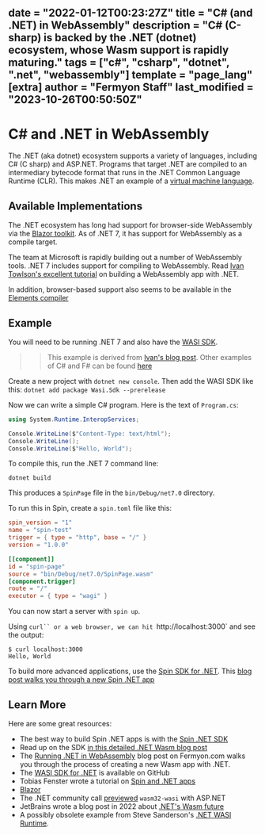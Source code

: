 date = "2022-01-12T00:23:27Z"
title = "C# (and .NET) in WebAssembly"
description = "C# (C-sharp) is backed by the .NET (dotnet) ecosystem, whose Wasm support is rapidly maturing."
tags = ["c#", "csharp", "dotnet", ".net", "webassembly"]
template = "page_lang"
[extra]
author = "Fermyon Staff"
last_modified = "2023-10-26T00:50:50Z"
---
# C# and .NET in WebAssembly

The .NET (aka dotnet) ecosystem supports a variety of languages, including C# (C sharp) and ASP.NET. Programs that target .NET are compiled to an intermediary bytecode format that runs in the .NET Common Language Runtime (CLR). This makes .NET an example of a [virtual machine language](/blog/scripts-vs.compiled-wasm.md).

## Available Implementations

The .NET ecosystem has long had support for browser-side WebAssembly via the [Blazor toolkit](https://dotnet.microsoft.com/en-us/apps/aspnet/web-apps/blazor). As of .NET 7, it has support for WebAssembly as a compile target.

The team at Microsoft is rapidly building out a number of WebAssembly tools. .NET 7 includes support for compiling to WebAssembly. Read [Ivan Towlson's excellent tutorial](https://www.fermyon.com/blog/dotnet-wasi) on building a WebAssembly app with .NET.

In addition, browser-based support also seems to be available in the [Elements compiler](https://www.elementscompiler.com/elements/)

## Example

You will need to be running .NET 7 and also have the [WASI SDK](https://github.com/SteveSandersonMS/dotnet-wasi-sdk).

>> This example is derived from [Ivan's blog post](https://www.fermyon.com/blog/dotnet-wasi). Other examples of C# and F# can be found [here](https://github.com/fermyon/spin-kitchensink/)

Create a new project with `dotnet new console`. Then add the WASI SDK like this: `dotnet add package Wasi.Sdk --prerelease`

Now we can write a simple C# program. Here is the text of `Program.cs`:

```csharp
using System.Runtime.InteropServices;

Console.WriteLine($"Content-Type: text/html");
Console.WriteLine();
Console.WriteLine($"Hello, World");

```

To compile this, run the .NET 7 command line:

```console
dotnet build
```

This produces a `SpinPage` file in the `bin/Debug/net7.0` directory. 

To run this in Spin, create a `spin.toml` file like this:

```toml
spin_version = "1"
name = "spin-test"
trigger = { type = "http", base = "/" }
version = "1.0.0"

[[component]]
id = "spin-page"
source = "bin/Debug/net7.0/SpinPage.wasm"
[component.trigger]
route = "/"
executor = { type = "wagi" }
```

You can now start a server with `spin up`.

Using `curl`` or a web browser, we can hit `http://localhost:3000` and see the output:

```console
$ curl localhost:3000
Hello, World
```

To build more advanced applications, use the [Spin SDK for .NET](https://github.com/fermyon/spin-dotnet-sdk#fast-startup-using-wizer). This [blog post walks you through a new Spin .NET app](https://www.fermyon.com/blog/webassembly-for-dotnet-developers-spin-sdk-intro)

## Learn More

Here are some great resources:
- The best way to build Spin .NET apps is with the [Spin .NET SDK](https://github.com/fermyon/spin-dotnet-sdk#fast-startup-using-wizer)
- Read up on the SDK [in this detailed .NET Wasm blog post](https://www.fermyon.com/blog/webassembly-for-dotnet-developers-spin-sdk-intro)
- The [Running .NET in WebAssembly](https://www.fermyon.com/blog/dotnet-wasi) blog post on Fermyon.com walks you through the process of creating a new Wasm app with .NET.
- The [WASI SDK for .NET](https://github.com/SteveSandersonMS/dotnet-wasi-sdk) is available on GitHub
- Tobias Fenster wrote a tutorial on [Spin and .NET apps](https://tobiasfenster.io/net-in-webassembly-with-fermyon-spin-or-how-to-duplicate-your-planner-plans-with-adjustments)
- [Blazor](https://dotnet.microsoft.com/en-us/apps/aspnet/web-apps/blazor)
- The .NET community call [previewed](https://www.youtube.com/watch?v=8gwSU3oaMV8&list=PLdo4fOcmZ0oX-DBuRG4u58ZTAJgBAeQ-t&t=3670s) `wasm32-wasi` with ASP.NET
- JetBrains wrote a blog post in 2022 about [.NET's Wasm future](https://blog.jetbrains.com/dotnet/2022/12/15/the-future-of-net-with-wasm/)
- A possibly obsolete example from Steve Sanderson's [.NET WASI Runtime](https://github.com/SteveSandersonMS/dotnet-wasi-runtime).
